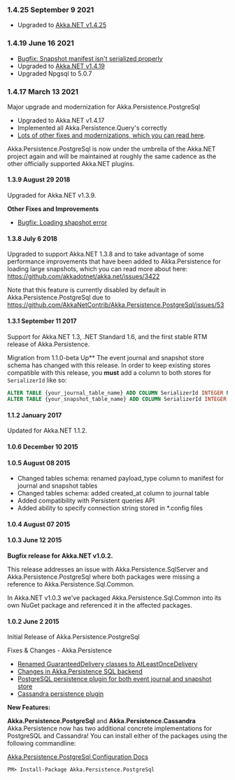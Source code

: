 ### 1.4.25 September 9 2021 ###
- Upgraded to [Akka.NET v1.4.25](https://github.com/akkadotnet/akka.net/releases/tag/1.4.25)

### 1.4.19 June 16 2021 ###

- [Bugfix: Snapshot manifest isn't serialized properly](https://github.com/akkadotnet/Akka.Persistence.PostgreSql/pull/92)
- Upgraded to [Akka.NET v1.4.19](https://github.com/akkadotnet/akka.net/releases/tag/1.4.19)
- Upgraded Npgsql to 5.0.7

### 1.4.17 March 13 2021 ###
Major upgrade and modernization for Akka.Persistence.PostgreSql

- Upgraded to Akka.NET v1.4.17
- Implemented all Akka.Persistence.Query's correctly
- [Lots of other fixes and modernizations, which you can read here](https://github.com/akkadotnet/Akka.Persistence.PostgreSql/projects/1).

Akka.Persistence.PostgreSql is now under the umbrella of the Akka.NET project again and will be maintained at roughly the same cadence as the other officially supported Akka.NET plugins.

#### 1.3.9 August 29 2018 ####
Upgraded for Akka.NET v1.3.9.

**Other Fixes and Improvements**
* [Bugfix: Loading shapshot error](https://github.com/AkkaNetContrib/Akka.Persistence.PostgreSql/issues/57)

#### 1.3.8 July 6 2018 ####
Upgraded to support Akka.NET 1.3.8 and to take advantage of some performance improvements that have been added to Akka.Persistence for loading large snapshots, which you can read more about here: https://github.com/akkadotnet/akka.net/issues/3422

Note that this feature is currently disabled by default in Akka.Persistence.PostgreSql due to https://github.com/AkkaNetContrib/Akka.Persistence.PostgreSql/issues/53

#### 1.3.1 September 11 2017 ####
Support for Akka.NET 1.3, .NET Standard 1.6, and the first stable RTM release of Akka.Persistence.

Migration from 1.1.0-beta Up**
The event journal and snapshot store schema has changed with this release.  In order to keep existing stores compatible with this release, you **must** add a column to both stores for `SerializerId` like so:
```sql
ALTER TABLE {your_journal_table_name} ADD COLUMN SerializerId INTEGER NULL
ALTER TABLE {your_snapshot_table_name} ADD COLUMN SerializerId INTEGER NULL
```

#### 1.1.2 January 2017 ####

Updated for Akka.NET 1.1.2.

#### 1.0.6 December 10 2015 ####

#### 1.0.5 August 08 2015 ####

- Changed tables schema: renamed payload_type column to manifest for journal and snapshot tables
- Changed tables schema: added created_at column to journal table
- Added compatibility with Persistent queries API
- Added ability to specify connection string stored in \*.config files

#### 1.0.4 August 07 2015 ####

#### 1.0.3 June 12 2015 ####
**Bugfix release for Akka.NET v1.0.2.**

This release addresses an issue with Akka.Persistence.SqlServer and Akka.Persistence.PostgreSql where both packages were missing a reference to Akka.Persistence.Sql.Common.

In Akka.NET v1.0.3 we've packaged Akka.Persistence.Sql.Common into its own NuGet package and referenced it in the affected packages.

#### 1.0.2 June 2 2015
Initial Release of Akka.Persistence.PostgreSql

Fixes & Changes - Akka.Persistence
* [Renamed GuaranteedDelivery classes to AtLeastOnceDelivery](https://github.com/akkadotnet/akka.net/pull/984)
* [Changes in Akka.Persistence SQL backend](https://github.com/akkadotnet/akka.net/pull/963)
* [PostgreSQL persistence plugin for both event journal and snapshot store](https://github.com/akkadotnet/akka.net/pull/971)
* [Cassandra persistence plugin](https://github.com/akkadotnet/akka.net/pull/995)

**New Features:**

**Akka.Persistence.PostgreSql** and **Akka.Persistence.Cassandra**
Akka.Persistence now has two additional concrete implementations for PostgreSQL and Cassandra! You can install either of the packages using the following commandline:

[Akka.Persistence.PostgreSql Configuration Docs](https://github.com/akkadotnet/akka.net/tree/dev/src/contrib/persistence/Akka.Persistence.PostgreSql)
```
PM> Install-Package Akka.Persistence.PostgreSql
```
